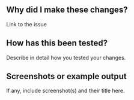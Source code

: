 ## Why did I make these changes?
Link to the issue

## How has this been tested?
Describe in detail how you tested your changes.

## Screenshots or example output
If any, include screenshot(s) and their title here.

